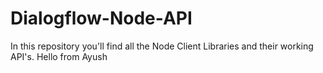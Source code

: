 # Dialogflow-Node-API
In this repository you'll find all the Node Client Libraries and their working API's. Hello from Ayush

